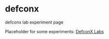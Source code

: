 # defconx
defconx lab experiment page

Placeholder for some experiments: [DefconX Labs](https://exactlyallan.github.io/defconx/)
